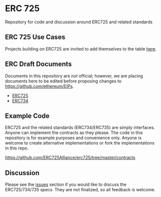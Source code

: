 # ERC 725
Repository for code and discussion around ERC725 and related standards

## ERC 725 Use Cases

Projects building on ERC725 are invited to add themselves to the table [here](https://github.com/ERC725Alliance/erc725/blob/master/docs/use-cases.md).

## ERC Draft Documents

Documents in this repository are *not* official; however, we are placing documents here to be edited before proposing changes to https://github.com/ethereum/EIPs.

- [ERC725](https://github.com/ERC725Alliance/erc725/blob/master/docs/ERC-725.md)
- [ERC734](https://github.com/ERC725Alliance/erc725/blob/master/docs/ERC-734.md)

## Example Code

ERC725 and the related standards (ERC734/ERC735) are simply interfaces. Anyone can implement the contracts as they please. The code in this repository is for example purposes and convenience only. Anyone is welcome to create alternative implementations or fork the implementations in this repo.

https://github.com/ERC725Alliance/erc725/tree/master/contracts

## Discussion

Please see the [issues](https://github.com/ERC725Alliance/erc725/issues?q=is%3Aissue+is%3Aopen+sort%3Aupdated-desc) section if you would like to discuss the ERC725/734/735 specs. They are not finalized, so all feedback is welcome.
